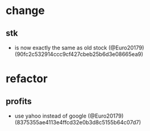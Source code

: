 # change

## stk

* is now exactly the same as old stock (@Euro20179) (90fc2c532914ccc9cf427cbeb25b6d3e08665ea9)


# refactor

## profits

* use yahoo instead of google (@Euro20179) (8375355ae4113e4ffcd32e0b3d8c5155b64c07d7)


